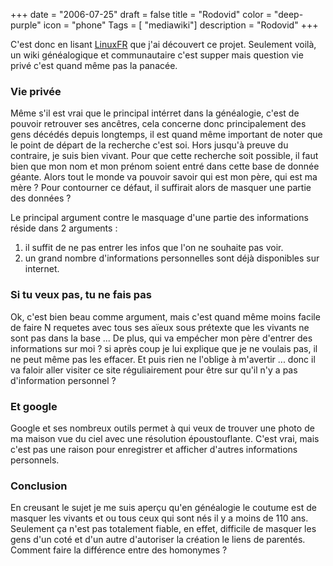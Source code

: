 +++
date = "2006-07-25"
draft = false
title = "Rodovid"
color = "deep-purple"
icon = "phone"
Tags = [ "mediawiki"]
description = "Rodovid"
+++

C'est donc en lisant [LinuxFR](http://linuxfr.org/2006/06/24/21002.html)
que j'ai découvert ce projet. Seulement voilà, un wiki généalogique et
communautaire c'est supper mais question vie privé c'est quand même pas
la panacée.

### Vie privée

Même s'il est vrai que le principal intérret dans la généalogie, c'est
de pouvoir retrouver ses ancêtres, cela concerne donc principalement des
gens décédés depuis longtemps, il est quand même important de noter que
le point de départ de la recherche c'est soi. Hors jusqu'à preuve du
contraire, je suis bien vivant. Pour que cette recherche soit possible,
il faut bien que mon nom et mon prénom soient entré dans cette base de
donnée géante. Alors tout le monde va pouvoir savoir qui est mon père,
qui est ma mère ? Pour contourner ce défaut, il suffirait alors de
masquer une partie des données ?

Le principal argument contre le masquage d'une partie des informations
réside dans 2 arguments :

1.  il suffit de ne pas entrer les infos que l'on ne souhaite pas voir.
2.  un grand nombre d'informations personnelles sont déjà disponibles
    sur internet.

### Si tu veux pas, tu ne fais pas

Ok, c'est bien beau comme argument, mais c'est quand même moins facile
de faire N requetes avec tous ses aïeux sous prétexte que les vivants ne
sont pas dans la base ... De plus, qui va empécher mon père d'entrer des
informations sur moi ? si après coup je lui explique que je ne voulais
pas, il ne peut même pas les effacer. Et puis rien ne l'oblige à
m'avertir ... donc il va faloir aller visiter ce site réguliairement
pour être sur qu'il n'y a pas d'information personnel ?

### Et google

Google et ses nombreux outils permet à qui veux de trouver une photo de
ma maison vue du ciel avec une résolution époustouflante. C'est vrai,
mais c'est pas une raison pour enregistrer et afficher d'autres
informations personnels.

### Conclusion

En creusant le sujet je me suis aperçu qu'en généalogie le coutume est
de masquer les vivants et ou tous ceux qui sont nés il y a moins de 110
ans. Seulement ça n'est pas totalement fiable, en effet, difficile de
masquer les gens d'un coté et d'un autre d'autoriser la création le
liens de parentés. Comment faire la différence entre des homonymes ?
